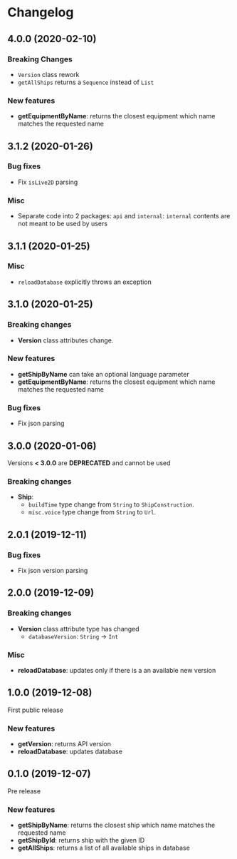 # Changelog

## 4.0.0 (2020-02-10)

### Breaking Changes

- `Version` class rework
- `getAllShips` returns a `Sequence` instead of `List`

### New features

- **getEquipmentByName**: returns the closest equipment which name matches the requested name

## 3.1.2 (2020-01-26)

### Bug fixes

- Fix `isLive2D` parsing

### Misc

- Separate code into 2 packages: `api` and `internal`: `internal` contents are not meant to be used by users

## 3.1.1 (2020-01-25)

### Misc

- `reloadDatabase` explicitly throws an exception

## 3.1.0 (2020-01-25)

### Breaking changes

- **Version** class attributes change.

### New features

- **getShipByName** can take an optional language parameter
- **getEquipmentByName**: returns the closest equipment which name matches the requested name

### Bug fixes

- Fix json parsing

## 3.0.0 (2020-01-06)

Versions **< 3.0.0** are **DEPRECATED** and cannot be used

### Breaking changes

- **Ship**: 
  - `buildTime` type change from `String` to `ShipConstruction`.
  - `misc.voice` type change from `String` to `Url`.

## 2.0.1 (2019-12-11)

### Bug fixes

- Fix json version parsing 

## 2.0.0 (2019-12-09)

### Breaking changes

- **Version** class attribute type has changed
    - `databaseVersion`: `String` -> `Int`
    
### Misc

- **reloadDatabase**: updates only if there is a an available new version

## 1.0.0 (2019-12-08)

First public release

### New features

- **getVersion**: returns API version
- **reloadDatabase**: updates database

## 0.1.0 (2019-12-07)

Pre release

### New features

- **getShipByName**: returns the closest ship which name matches the requested name
- **getShipById**: returns ship with the given ID
- **getAllShips**: returns a list of all available ships in database